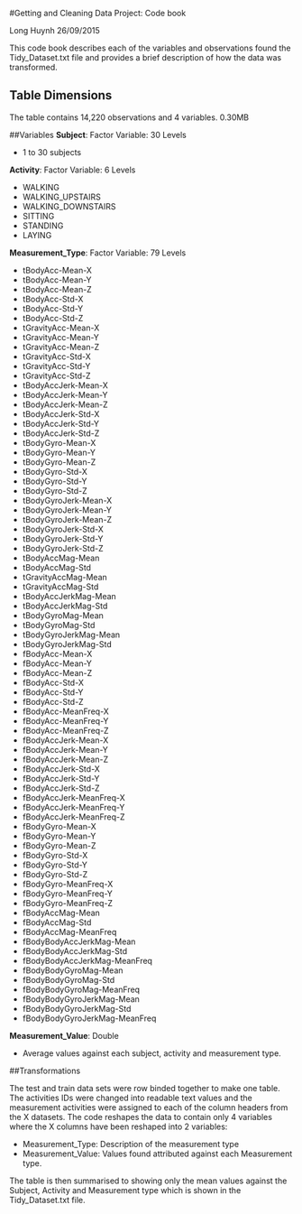 #Getting and Cleaning Data Project: Code book

Long Huynh 
26/09/2015

This code book describes each of the variables and observations found the Tidy_Dataset.txt file and provides a brief description of how the data was transformed. 

## Table Dimensions
The table contains 14,220 observations and 4 variables.
0.30MB

##Variables
 **Subject**: Factor Variable: 30 Levels

 * 1 to 30 subjects

**Activity**: Factor Variable: 6 Levels

 * WALKING
 * WALKING_UPSTAIRS
 * WALKING_DOWNSTAIRS
 * SITTING
 * STANDING
 * LAYING

**Measurement_Type**: Factor Variable: 79 Levels

* tBodyAcc-Mean-X
* tBodyAcc-Mean-Y
* tBodyAcc-Mean-Z
* tBodyAcc-Std-X
* tBodyAcc-Std-Y
* tBodyAcc-Std-Z
* tGravityAcc-Mean-X
* tGravityAcc-Mean-Y
* tGravityAcc-Mean-Z
* tGravityAcc-Std-X
* tGravityAcc-Std-Y
* tGravityAcc-Std-Z
* tBodyAccJerk-Mean-X
* tBodyAccJerk-Mean-Y
* tBodyAccJerk-Mean-Z
* tBodyAccJerk-Std-X
* tBodyAccJerk-Std-Y
* tBodyAccJerk-Std-Z
* tBodyGyro-Mean-X
* tBodyGyro-Mean-Y
* tBodyGyro-Mean-Z
* tBodyGyro-Std-X
* tBodyGyro-Std-Y
* tBodyGyro-Std-Z
* tBodyGyroJerk-Mean-X
* tBodyGyroJerk-Mean-Y
* tBodyGyroJerk-Mean-Z
* tBodyGyroJerk-Std-X
* tBodyGyroJerk-Std-Y
* tBodyGyroJerk-Std-Z
* tBodyAccMag-Mean
* tBodyAccMag-Std
* tGravityAccMag-Mean
* tGravityAccMag-Std
* tBodyAccJerkMag-Mean
* tBodyAccJerkMag-Std
* tBodyGyroMag-Mean
* tBodyGyroMag-Std
* tBodyGyroJerkMag-Mean
* tBodyGyroJerkMag-Std
* fBodyAcc-Mean-X
* fBodyAcc-Mean-Y
* fBodyAcc-Mean-Z
* fBodyAcc-Std-X
* fBodyAcc-Std-Y
* fBodyAcc-Std-Z
* fBodyAcc-MeanFreq-X
* fBodyAcc-MeanFreq-Y
* fBodyAcc-MeanFreq-Z
* fBodyAccJerk-Mean-X
* fBodyAccJerk-Mean-Y
* fBodyAccJerk-Mean-Z
* fBodyAccJerk-Std-X
* fBodyAccJerk-Std-Y
* fBodyAccJerk-Std-Z
* fBodyAccJerk-MeanFreq-X
* fBodyAccJerk-MeanFreq-Y
* fBodyAccJerk-MeanFreq-Z
* fBodyGyro-Mean-X
* fBodyGyro-Mean-Y
* fBodyGyro-Mean-Z
* fBodyGyro-Std-X
* fBodyGyro-Std-Y
* fBodyGyro-Std-Z
* fBodyGyro-MeanFreq-X
* fBodyGyro-MeanFreq-Y
* fBodyGyro-MeanFreq-Z
* fBodyAccMag-Mean
* fBodyAccMag-Std
* fBodyAccMag-MeanFreq
* fBodyBodyAccJerkMag-Mean
* fBodyBodyAccJerkMag-Std
* fBodyBodyAccJerkMag-MeanFreq
* fBodyBodyGyroMag-Mean
* fBodyBodyGyroMag-Std
* fBodyBodyGyroMag-MeanFreq
* fBodyBodyGyroJerkMag-Mean
* fBodyBodyGyroJerkMag-Std
* fBodyBodyGyroJerkMag-MeanFreq

**Measurement_Value**: Double

* Average values against each subject, activity and measurement type.

##Transformations

The test and train data sets were row binded together to make one table. The activities IDs were changed into readable text values and the measurement activities were assigned to each of the column headers from the X datasets. The code reshapes the data to contain only 4 variables where the X columns have been reshaped into 2 variables:

 * Measurement_Type: Description of the measurement type
 * Measurement_Value: Values found attributed against each Measurement type.

The table is then summarised to showing only the mean values against the Subject, Activity and Measurement type which is shown in the Tidy_Dataset.txt file.